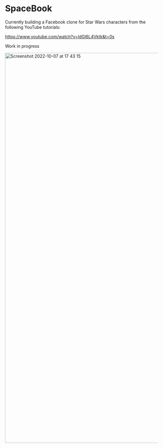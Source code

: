 # SpaceBook

Currently building a Facebook clone for Star Wars characters from the following YouTube tutorials:

https://www.youtube.com/watch?v=ldGl6L4Vktk&t=0s

Work in progress

<img width="1280" alt="Screenshot 2022-10-07 at 17 43 15" src="https://user-images.githubusercontent.com/108418393/194604939-d12db660-ab62-439b-8c14-46f388a3388d.png">
